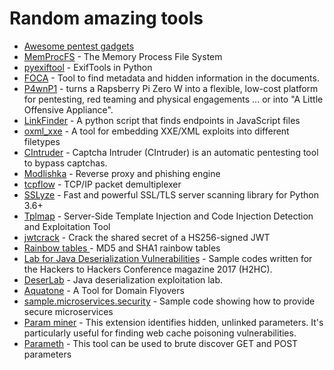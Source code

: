 # Random amazing tools

- [Awesome pentest gadgets](https://github.com/awesome-pentest-gadgets)
- [MemProcFS](https://github.com/ufrisk/MemProcFS) - The Memory Process File System
- [pyexiftool](https://github.com/smarnach/pyexiftool) - ExifTools in Python
- [FOCA](https://github.com/ElevenPaths/FOCA) - Tool to find metadata and hidden information in the documents.
- [P4wnP1](https://github.com/mame82/P4wnP1_aloa) - turns a Rapsberry Pi Zero W into a flexible, low-cost platform for pentesting, red teaming and physical engagements ... or into "A Little Offensive Appliance".
- [LinkFinder](https://github.com/GerbenJavado/LinkFinder) - A python script that finds endpoints in JavaScript files
- [oxml_xxe](https://github.com/BuffaloWill/oxml_xxe) - A tool for embedding XXE/XML exploits into different filetypes
- [CIntruder](https://github.com/epsylon/cintruder) - Captcha Intruder (CIntruder) is an automatic pentesting tool to bypass captchas.
- [Modlishka](https://github.com/drk1wi/Modlishka) - Reverse proxy and phishing engine
- [tcpflow](https://github.com/simsong/tcpflow) - TCP/IP packet demultiplexer
- [SSLyze](https://github.com/nabla-c0d3/sslyze) - Fast and powerful SSL/TLS server scanning library for Python 3.6+
- [Tplmap](https://github.com/epinna/tplmap) - Server-Side Template Injection and Code Injection Detection and Exploitation Tool
- [jwtcrack](https://github.com/Sjord/jwtcrack) - Crack the shared secret of a HS256-signed JWT
- [Rainbow tables ](https://freerainbowtables.com/) - MD5 and SHA1 rainbow tables
- [Lab for Java Deserialization Vulnerabilities](https://github.com/joaomatosf/JavaDeserH2HC) - Sample codes written for the Hackers to Hackers Conference magazine 2017 (H2HC).
- [DeserLab](https://github.com/NickstaDB/DeserLab) - Java deserialization exploitation lab.
- [Aquatone](https://github.com/michenriksen/aquatone) - A Tool for Domain Flyovers
- [sample.microservices.security](https://github.com/WASdev/sample.microservices.security) - Sample code showing how to provide secure microservices
- [Param miner](https://github.com/PortSwigger/param-miner) - This extension identifies hidden, unlinked parameters. It's particularly useful for finding web cache poisoning vulnerabilities.
- [Parameth](https://github.com/maK-/parameth) - This tool can be used to brute discover GET and POST parameters

